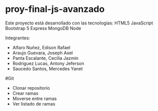 # proy-final-js-avanzado
Este proyecto está desarrollado con las tecnologías:
HTML5
JavaScript
Bootstrap 5
Express
MongoDB
Node

Integrantes:
- Alfaro Nuñez, Edison Rafael
- Araujo Guevara, Joseph Axel
- Panta Escalante, Cecilia Jazmin
- Rodriguez Lucas, Antony Jeferson
- Saucedo Santos, Mercedes Yanet


#Git
- Clonar repositorio
- Crear ramas 
- Moverse entre ramas
- Ver listado de ramas
